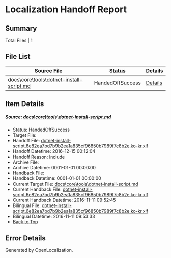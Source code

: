 # <a name='report-top'></a> Localization Handoff Report

## Summary
 Total Files | 1

## File List
 Source File | Status | Details 
 ----------- | ------ | ------- 
 [docs\core\tools\dotnet-install-script.md](https://github.com/dotnet/docs/blob/ae23d83d5ca03d1a9a248e375bc092e0d9d0cde0/docs/core/tools/dotnet-install-script.md) | HandedOffSuccess | [Details](#d6a420fa29107952020ddfa58ce0256fd882989099)

## Item Details
##### <a name='d6a420fa29107952020ddfa58ce0256fd882989099'></a> Source: [docs\core\tools\dotnet-install-script.md](https://github.com/dotnet/docs/blob/ae23d83d5ca03d1a9a248e375bc092e0d9d0cde0/docs/core/tools/dotnet-install-script.md)
* Status: HandedOffSuccess
* Target File: 
* Handoff File: [dotnet-install-script.6e82ea7bd7b9b2ea1a835cf96850b7989f7c8b2e.ko-kr.xlf](https://github.com/dotnet/docs.handoff/blob/f694356efb5b2a7114e9abd2b7f505c5974c1e76/ol-handoff/dotnet/docs.ko-kr/master/ht-p1/dotnet-install-script.6e82ea7bd7b9b2ea1a835cf96850b7989f7c8b2e.ko-kr.xlf)
* Handoff Datetime: 2016-12-15 00:12:04
* Handoff Reason: Include
* Archive File: 
* Archive Datetime: 0001-01-01 00:00:00
* Handback File: 
* Handback Datetime: 0001-01-01 00:00:00
* Current Target File: [docs\core\tools\dotnet-install-script.md](https://github.com/dotnet/docs.ko-kr/blob/01293152cd033566879f4b37e77baa3ba00e7352/docs/core/tools/dotnet-install-script.md)
* Current Handback File: [dotnet-install-script.6e82ea7bd7b9b2ea1a835cf96850b7989f7c8b2e.ko-kr.xlf](https://github.com/dotnet/docs.handback/blob/24c33dcc825ae0651ad6600567e54d2cd8d3c122/ol-handback/dotnet/docs.ko-kr/master/ht-p1/dotnet-install-script.6e82ea7bd7b9b2ea1a835cf96850b7989f7c8b2e.ko-kr.xlf)
* Current Handback Datetime: 2016-11-11 09:52:45
* Bilingual File: [dotnet-install-script.6e82ea7bd7b9b2ea1a835cf96850b7989f7c8b2e.ko-kr.xlf](https://github.com/dotnet/docs.handback/blob/24c33dcc825ae0651ad6600567e54d2cd8d3c122/ol-handback/dotnet/docs.ko-kr/master/ht-p1/dotnet-install-script.6e82ea7bd7b9b2ea1a835cf96850b7989f7c8b2e.ko-kr.xlf)
* Bilingual Datetime: 2016-11-11 09:53:33
* [Back to Top](#report-top)


## Error Details

Generated by OpenLocalization.
